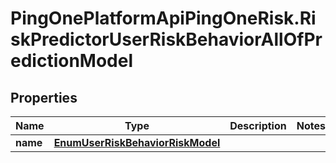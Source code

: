 # PingOnePlatformApiPingOneRisk.RiskPredictorUserRiskBehaviorAllOfPredictionModel

## Properties

Name | Type | Description | Notes
------------ | ------------- | ------------- | -------------
**name** | [**EnumUserRiskBehaviorRiskModel**](EnumUserRiskBehaviorRiskModel.md) |  | 


